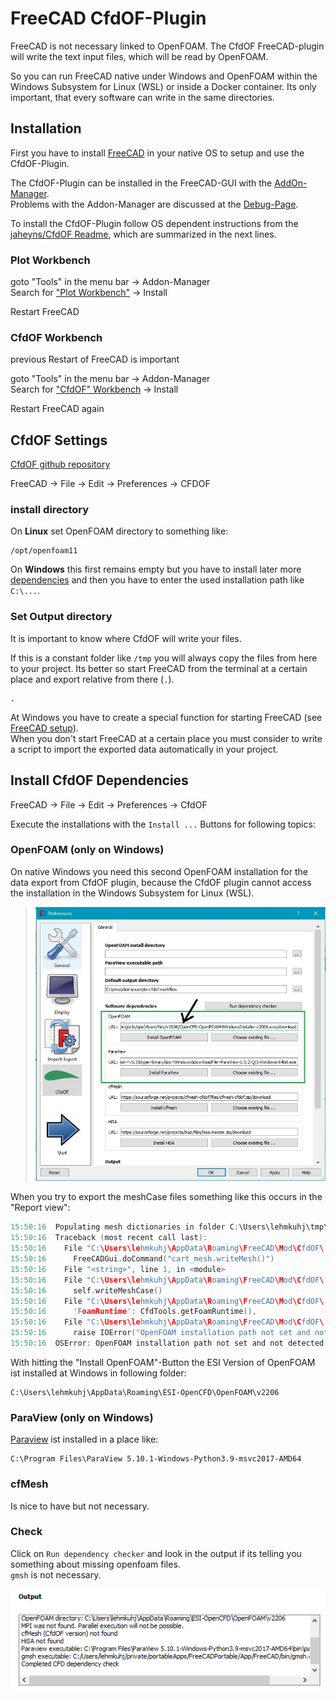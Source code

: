 
FreeCAD CfdOF-Plugin
==============================================================================

FreeCAD is not necessary linked to OpenFOAM. 
The CfdOF FreeCAD-plugin will write the text input files, which will be read by OpenFOAM. 

So you can run FreeCAD native under Windows and OpenFOAM within the Windows Subsystem for Linux (WSL) or inside a Docker container. 
Its only important, that every software can write in the same directories.  



Installation
---------------------------------------------------------------------

First you have to install [FreeCAD](freecad.md) in your native OS to setup and use the CfdOF-Plugin.  

The CfdOF-Plugin can be installed in the FreeCAD-GUI with the [AddOn-Manager](https://wiki.freecadweb.org/Std_AddonMgr).  
Problems with the Addon-Manager are discussed at the [Debug-Page](https://github.com/FreeCAD/FreeCAD-addons).   

To install the CfdOF-Plugin follow OS dependent instructions from the [jaheyns/CfdOF Readme](https://github.com/jaheyns/CfdOF), which are summarized in the next lines.  


### Plot Workbench
goto "Tools" in the menu bar -> Addon-Manager  
Search for ["Plot Workbench"](https://github.com/FreeCAD/freecad.plot) 
-> Install  

Restart FreeCAD  


### CfdOF Workbench
previous Restart of FreeCAD is important  

goto "Tools" in the menu bar -> Addon-Manager  
Search for ["CfdOF" Workbench](https://github.com/jaheyns/CfdOF) 
-> Install  

Restart FreeCAD again  



CfdOF Settings
---------------------------------------------------------------------
[CfdOF github repository](https://github.com/jaheyns/CfdOF)  

FreeCAD -> File -> Edit -> Preferences -> CFDOF


### install directory
On **Linux** set OpenFOAM directory to something like: 
~~~
/opt/openfoam11
~~~

On **Windows** this first remains empty but you have to install later more [dependencies](#openfoam-only-on-windows) and
then you have to enter the used installation path like `C:\...`.  


### Set Output directory 
It is important to know where CfdOF will write your files. 

If this is a constant folder like `/tmp` you will always copy the files from here to your project. 
Its better so start FreeCAD from the terminal at a certain place and export relative from there (`.`). 

    .

At Windows you have to create a special function for starting FreeCAD (see [FreeCAD setup](freecad.md#powershell-start)).  
When you don't start FreeCAD at a certain place you must consider to write a script to import the exported data automatically in your project. 



Install CfdOF Dependencies
---------------------------------------------------------------------
FreeCAD -> File -> Edit -> Preferences -> CfdOF

Execute the installations with the `Install ...` Buttons for following topics:  


### OpenFOAM (only on Windows)
On native Windows you need this second OpenFOAM installation for the data export from CfdOF plugin, because the CfdOF plugin cannot access the installation in the Windows Subsystem for Linux (WSL).  

> ![](./../resources/cfdof-settings-windows.jpg)  


When you try to export the meshCase files something like this occurs in the "Report view":  
~~~c
15:50:16  Populating mesh dictionaries in folder C:\Users\lehmkuhj\tmp\meshCase
15:50:16  Traceback (most recent call last):
15:50:16    File "C:\Users\lehmkuhj\AppData\Roaming\FreeCAD\Mod\CfdOF\.\CfdOF\Mesh\TaskPanelCfdMesh.py", line 222, in writeMesh
15:50:16      FreeCADGui.doCommand("cart_mesh.writeMesh()")
15:50:16    File "<string>", line 1, in <module>
15:50:16    File "C:\Users\lehmkuhj\AppData\Roaming\FreeCAD\Mod\CfdOF\.\CfdOF\Mesh\CfdMeshTools.py", line 84, in writeMesh
15:50:16      self.writeMeshCase()
15:50:16    File "C:\Users\lehmkuhj\AppData\Roaming\FreeCAD\Mod\CfdOF\.\CfdOF\Mesh\CfdMeshTools.py", line 693, in writeMeshCase
15:50:16      'FoamRuntime': CfdTools.getFoamRuntime(),
15:50:16    File "C:\Users\lehmkuhj\AppData\Roaming\FreeCAD\Mod\CfdOF\.\CfdOF\CfdTools.py", line 584, in getFoamRuntime
15:50:16      raise IOError("OpenFOAM installation path not set and not detected")
15:50:16  OSError: OpenFOAM installation path not set and not detected
~~~

With hitting the "Install OpenFOAM"-Button the ESI Version of OpenFOAM ist installed at Windows in following folder:  

    C:\Users\lehmkuhj\AppData\Roaming\ESI-OpenCFD\OpenFOAM\v2206


### ParaView (only on Windows)
[Paraview](paraview.md) ist installed in a place like:

    C:\Program Files\ParaView 5.10.1-Windows-Python3.9-msvc2017-AMD64


### cfMesh
Is nice to have but not necessary.  


### Check 
Click on `Run dependency checker` and look in the output if its telling you something about missing openfoam files.  
`gmsh` is not necessary. 

![](./../resources/dependency-checker-output.png)
